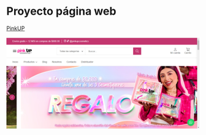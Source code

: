 # Proyecto página web
[PinkUP](https://pinkup.mx/)

![Imagen PinkUP](https://github.com/ChelssyZazuetaDiaz/ChelssyZazuetaDiaz.github.io/blob/main/pinkup/Captura%20de%20pantalla%20(1).png)

